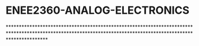 # ENEE2360-ANALOG-ELECTRONICS
<P>**************************************************************************************************************************************************************</P>
